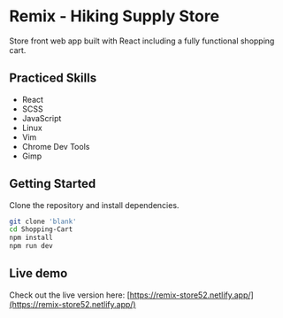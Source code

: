 
# Remix - Hiking Supply Store 

Store front web app built with React including a fully functional 
shopping cart.

## Practiced Skills

<ul>
    <li>React</li>
    <li>SCSS</li>
    <li>JavaScript</li>
    <li>Linux</li>
    <li>Vim</li>
    <li>Chrome Dev Tools</li>
    <li>Gimp</li>
</ul>

## Getting Started

Clone the repository and install dependencies.

```bash
git clone 'blank'
cd Shopping-Cart
npm install
npm run dev
```

## Live demo

Check out the live version here: [https://remix-store52.netlify.app/](https://remix-store52.netlify.app/)

